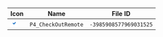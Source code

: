 | Icon | Name | File ID |
| ---  | ---  | ---     |
| ![](P4_CheckOutRemote.png) | `P4_CheckOutRemote` | `-3985908577969031525` |
